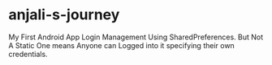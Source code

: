 # anjali-s-journey
My First Android App Login Management Using SharedPreferences. But Not A Static One means Anyone can Logged into it specifying their own credentials.
